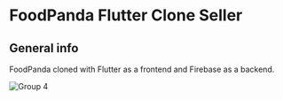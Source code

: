 # FoodPanda Flutter Clone Seller

## General info
FoodPanda cloned with Flutter as a frontend and Firebase as a backend. 

![Group 4](https://github.com/HovVathana/FoodPanda-Flutter-Clone-Rider/assets/65206951/c63fb19a-0b5f-419e-ba5d-970a6700ed0e)
